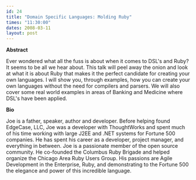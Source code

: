 ```yaml
---
id: 24
title: "Domain Specific Languages: Molding Ruby"
times: "11:30:00"
dates: 2008-03-11
layout: post
---
```

 **Abstract**

Ever wondered what all the fuss is about when it comes to DSL's and Ruby? It seems to be all we hear about. This talk will peel away the onion and look at what it is about Ruby that makes it the perfect candidate for creating your own languages. I will show you, through examples, how you can create your own languages without the need for compilers and parsers. We will also cover some real world examples in areas of Banking and Medicine where DSL's have been applied.&nbsp;

**Bio**

Joe is a father, speaker, author and developer. Before helping found EdgeCase, LLC, Joe was a developer with ThoughtWorks and spent much of his time working with large J2EE and .NET systems for Fortune 500 companies. He has spent his career as a developer, project manager, and everything in between. Joe is a passionate member of the open source community. He co-founded the Columbus Ruby Brigade and helped organize the Chicago Area Ruby Users Group. His passions are Agile Development in the Enterprise, Ruby, and demonstrating to the Fortune 500 the elegance and power of this incredible language.

